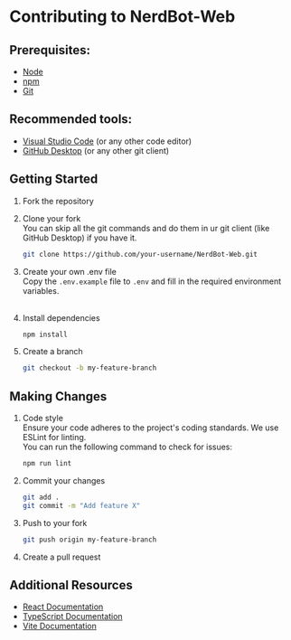 # Contributing to NerdBot-Web

## Prerequisites:

- [Node](https://nodejs.org/en/download)
- [npm](https://docs.npmjs.com/downloading-and-installing-node-js-and-npm)
- [Git](https://git-scm.com/book/en/v2/Getting-Started-Installing-Git)

## Recommended tools:

- [Visual Studio Code](https://code.visualstudio.com/) (or any other code editor)
- [GitHub Desktop](https://desktop.github.com/) (or any other git client)

## Getting Started

1. Fork the repository

2. Clone your fork<br>
   You can skip all the git commands and do them in ur git client (like GitHub Desktop) if you have it.
   ```sh
   git clone https://github.com/your-username/NerdBot-Web.git
   ```

3. Create your own .env file<br>
   Copy the `.env.example` file to `.env` and fill in the required environment variables.<br><br>

3. Install dependencies
   ```sh
   npm install
   ```

4. Create a branch
   ```sh
   git checkout -b my-feature-branch
   ```

## Making Changes

1. Code style<br>
   Ensure your code adheres to the project's coding standards. We use ESLint for linting.<br>
   You can run the following command to check for issues:
   ```sh
   npm run lint
   ```

2. Commit your changes
   ```sh
   git add .
   git commit -m "Add feature X"
   ```

3. Push to your fork
   ```sh
   git push origin my-feature-branch
   ```

4. Create a pull request

## Additional Resources

- [React Documentation](https://reactjs.org/docs/getting-started.html)
- [TypeScript Documentation](https://www.typescriptlang.org/docs/)
- [Vite Documentation](https://vitejs.dev/guide/)